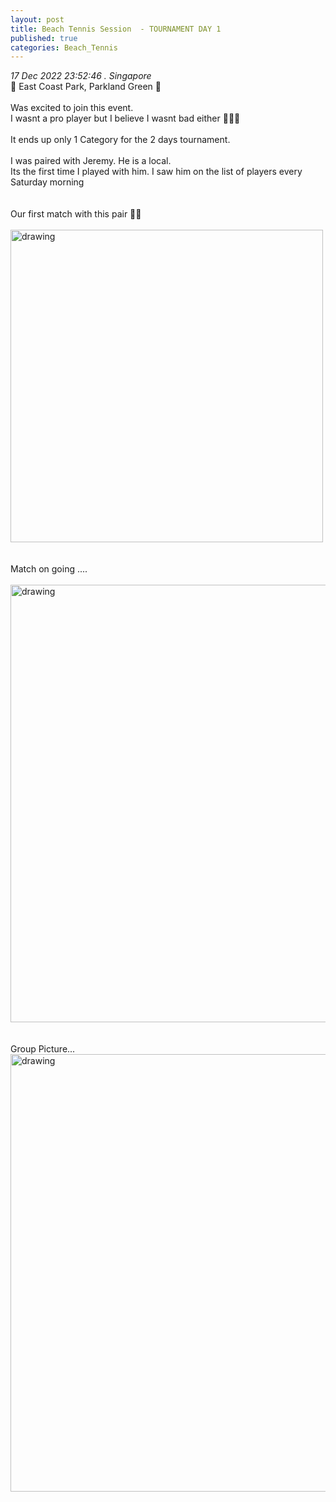 ```yaml
---
layout: post
title: Beach Tennis Session  - TOURNAMENT DAY 1
published: true
categories: Beach_Tennis
---
```

_17 Dec 2022 23:52:46 . Singapore_
<br>
📍 East Coast Park, Parkland Green 📍
<br>
<br>
Was excited to join this event.
<br>
I wasnt a pro player but I believe I wasnt bad either 🤷🏻‍♀️
<br>
<br>
It ends up only 1 Category for the 2 days tournament.
<br>
<br>
I was paired with Jeremy. He is a local.
<br>
Its the first time I played with him. I saw him on the list of players every Saturday morning
<br>
<br>
<br>
Our first match with this pair 💪🏼
<br>
<br>
<img src="https://drive.google.com/uc?export=view&id=1Xuq1TmyAawvvkV4jarWVUCCn9bqX1R7R" alt="drawing" width="500"/>
<br>
<br>
<br>
Match on going ....
<br>
<br>
<img src="https://drive.google.com/uc?export=view&id=15g3vBjSDCQ1D98lWxtRwzmeZTCQ3hq2x" alt="drawing" width="700"/>
<br>
<br>
<br>
Group Picture...
<br>
<img src="https://drive.google.com/uc?export=view&id=1HGyY6hSZfeEdU33yNmFY-rOBuvTIeDiS" alt="drawing" width="700"/>

